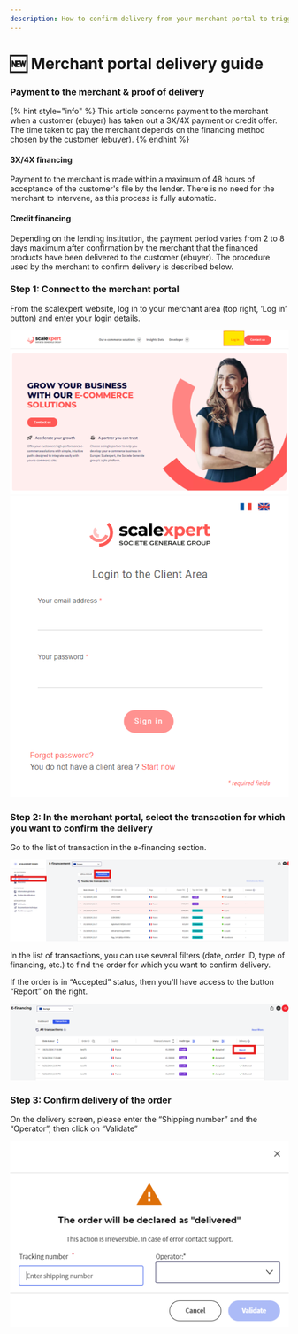 ```yaml
---
description: How to confirm delivery from your merchant portal to trigger your funding
---
```


# 🆕 Merchant portal delivery guide

### **Payment to the merchant & proof of delivery**

{% hint style="info" %}
This article concerns payment to the merchant when a customer (ebuyer) has taken out a 3X/4X payment or credit offer. The time taken to pay the merchant depends on the financing method chosen by the customer (ebuyer).
{% endhint %}

#### **3X/4X financing**

Payment to the merchant is made within a maximum of 48 hours of acceptance of the customer's file by the lender. There is no need for the merchant to intervene, as this process is fully automatic.

#### **Credit financing**

Depending on the lending institution, the payment period varies from 2 to 8 days maximum after confirmation by the merchant that the financed products have been delivered to the customer (ebuyer). The procedure used by the merchant to confirm delivery is described below.

### **Step 1: Connect to the merchant portal**

From the scalexpert website, log in to your merchant area (top right, ‘Log in’ button) and enter your login details.

![](../../../.gitbook/assets/0.png) ![](../../../.gitbook/assets/1.png)

### **Step 2: In the merchant portal, select the transaction for which you want to confirm the delivery**

Go to the list of transaction in the e-financing section.

![](../../../.gitbook/assets/2.png)

In the list of transactions, you can use several filters (date, order ID, type of financing, etc.) to find the order for which you want to confirm delivery.

If the order is in “Accepted” status, then you'll have access to the button “Report” on the right.

![](../../../.gitbook/assets/3.png)

### **Step 3: Confirm delivery of the order**

On the delivery screen, please enter the “Shipping number” and the “Operator”, then click on “Validate”

![](../../../.gitbook/assets/4.png)
